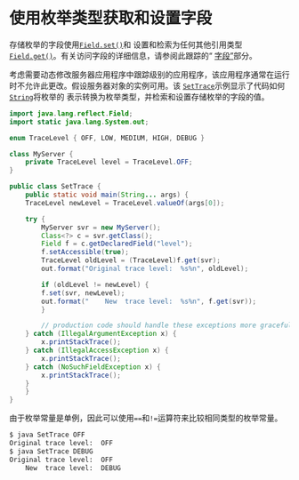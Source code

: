 # 使用枚举类型获取和设置字段

存储枚举的字段使用[`Field.set()`](https://docs.oracle.com/javase/8/docs/api/java/lang/reflect/Field.html#set-java.lang.Object-java.lang.Object-)和 设置和检索为任何其他引用类型 [`Field.get()`](https://docs.oracle.com/javase/8/docs/api/java/lang/reflect/Field.html#get-java.lang.Object-)。有关访问字段的详细信息，请参阅此跟踪的“ [字段”](../member/field.html)部分。

考虑需要动态修改服务器应用程序中跟踪级别的应用程序，该应用程序通常在运行时不允许此更改。假设服务器对象的实例可用。该 [`SetTrace`](example/SetTrace.java)示例显示了代码如何[`String`](https://docs.oracle.com/javase/8/docs/api/java/lang/String.html)将枚举的 表示转换为枚举类型，并检索和设置存储枚举的字段的值。

```java
import java.lang.reflect.Field;
import static java.lang.System.out;

enum TraceLevel { OFF, LOW, MEDIUM, HIGH, DEBUG }

class MyServer {
    private TraceLevel level = TraceLevel.OFF;
}

public class SetTrace {
    public static void main(String... args) {
	TraceLevel newLevel = TraceLevel.valueOf(args[0]);

	try {
	    MyServer svr = new MyServer();
	    Class<?> c = svr.getClass();
	    Field f = c.getDeclaredField("level");
	    f.setAccessible(true);
	    TraceLevel oldLevel = (TraceLevel)f.get(svr);
	    out.format("Original trace level:  %s%n", oldLevel);

	    if (oldLevel != newLevel) {
 		f.set(svr, newLevel);
		out.format("    New  trace level:  %s%n", f.get(svr));
	    }

        // production code should handle these exceptions more gracefully
	} catch (IllegalArgumentException x) {
	    x.printStackTrace();
	} catch (IllegalAccessException x) {
	    x.printStackTrace();
	} catch (NoSuchFieldException x) {
	    x.printStackTrace();
	}
    }
}
```

由于枚举常量是单例，因此可以使用`==`和`!=`运算符来比较相同类型的枚举常量。

```bash
$ java SetTrace OFF
Original trace level:  OFF
$ java SetTrace DEBUG
Original trace level:  OFF
    New  trace level:  DEBUG
```

